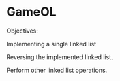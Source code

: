 # GameOL

Objectives:

Implementing a single linked list

Reversing the implemented linked list.

Perform other linked list operations.

